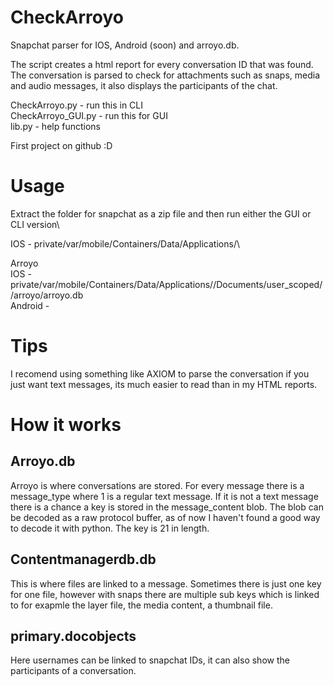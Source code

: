 # CheckArroyo
Snapchat parser for IOS, Android (soon) and arroyo.db.

The script creates a html report for every conversation ID that was found. The conversation is parsed to check for attachments such as snaps, media and audio messages, it also displays the participants of the chat.

CheckArroyo.py - run this in CLI\
CheckArroyo_GUI.py - run this for GUI\
lib.py - help functions

First project on github :D

# Usage

Extract the folder for snapchat as a zip file and then run either the GUI or CLI version\

IOS - private/var/mobile/Containers/Data/Applications/<ID>\

Arroyo\
  IOS - private/var/mobile/Containers/Data/Applications/<ID>/Documents/user_scoped/<ID>/arroyo/arroyo.db\
  Android - 

# Tips

I recomend using something like AXIOM to parse the conversation if you just want text messages, its much easier to read than in my HTML reports.

# How it works

## Arroyo.db
Arroyo is where conversations are stored. For every message there is a message_type where 1 is a regular text message. If it is not a text message there is a chance a key is stored in the message_content blob. The blob can be decoded as a raw protocol buffer, as of now I haven't found a good way to decode it with python. The key is 21 in length.

## Contentmanagerdb.db

This is where files are linked to a message. Sometimes there is just one key for one file, however with snaps there are multiple sub keys which is linked to for exapmle the layer file, the media content, a thumbnail file.

## primary.docobjects

Here usernames can be linked to snapchat IDs, it can also show the participants of a conversation.
